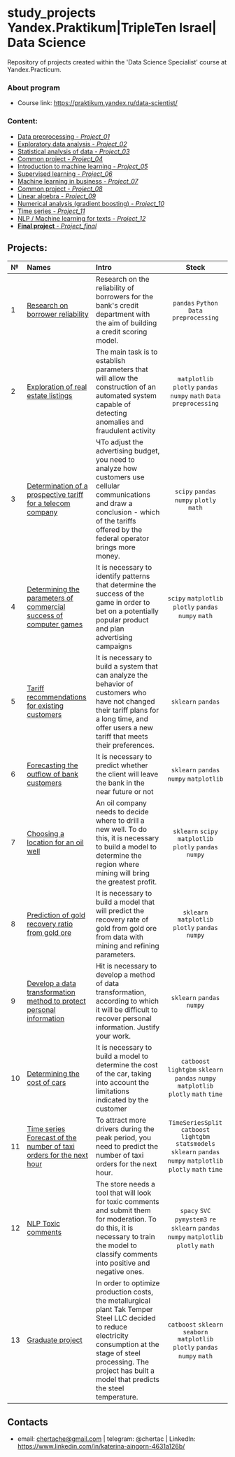 # study_projects Yandex.Praktikum|TripleTen Israel| Data Science

Repository of projects created within the 'Data Science Specialist' course at Yandex.Practicum.

### About program

- Course link: https://praktikum.yandex.ru/data-scientist/

### Content:

  - [Data preprocessing - *Project_01*](01_data_preprocessing.ipynb)
  - [Exploratory data analysis - *Project_02*](02_exploratory_data_analysis.ipynb)
  - [Statistical analysis of data - *Project_03*](03_statistical_data_analysis.ipynb)
  - [Common project - *Project_04*](04_integrated_project_1.ipynb)
  - [Introduction to machine learning  - *Project_05*](05_ml_intro.ipynb)
  - [Supervised learning  - *Project_06*](06_supervised_learning.ipynb)
  - [ Machine learning in business  - *Project_07*](007_ml_for_business_oil_bores.ipynb)
  - [Common project  - *Project_08*](08_gold_recovery.ipynb)
  - [ Linear algebra  - *Project_09*](09_linear_algebra.ipynb)
  - [Numerical analysis (gradient boosting)  - *Project_10*](10_cars_cost_determining.ipynb)
  - [Time series  - *Project_11*](11_time_series_taxi_orders.ipynb)
  - [NLP / Machine learning for texts  - *Project_12*](12_nlp_ML_for_texts.ipynb)
  - [**Final project**  - *Project_final*](13_graduation_project.ipynb)

## Projects:

|№| Names | Intro | Steck |
|:---|:-------------------|:----------------------------------------------------------|:-----------:|
|1   |[Research on borrower reliability](01_data_preprocessing.ipynb)|Research on the reliability of borrowers for the bank's credit department with the aim of building a credit scoring model.| `pandas` `Python` `Data preprocessing`|
|2   |[Exploration of real estate listings](02_exploratory_data_analysis.ipynb)|The main task is to establish parameters that will allow the construction of an automated system capable of detecting anomalies and fraudulent activity|`matplotlib` `plotly` `pandas` `numpy` `math` `Data preprocessing`|
|3   |[Determination of a prospective tariff for a telecom company](03_statistical_data_analysis.ipynb)|ЧTo adjust the advertising budget, you need to analyze how customers use cellular communications and draw a conclusion - which of the tariffs offered by the federal operator brings more money.|`scipy` `pandas` `numpy` `plotly` `math`|
|4   |[Determining the parameters of commercial success of computer games](04_integrated_project_1.ipynb)|It is necessary to identify patterns that determine the success of the game in order to bet on a potentially popular product and plan advertising campaigns|`scipy` `matplotlib` `plotly` `pandas` `numpy` `math`|
|5   |[Tariff recommendations for existing customers](05_ml_intro.ipynb)|It is necessary to build a system that can analyze the behavior of customers who have not changed their tariff plans for a long time, and offer users a new tariff that meets their preferences.|`sklearn` `pandas`|
|6   |[Forecasting the outflow of bank customers](06_supervised_learning.ipynb)|It is necessary to predict whether the client will leave the bank in the near future or not|`sklearn` `pandas` `numpy` `matplotlib`|
|7   |[Choosing a location for an oil well](07_ml_for_business_oil_bores.ipynb)|An oil company needs to decide where to drill a new well. To do this, it is necessary to build a model to determine the region where mining will bring the greatest profit.|`sklearn` `scipy` `matplotlib` `plotly` `pandas` `numpy`|
|8   |[Prediction of gold recovery ratio from gold ore](08_gold_recovery.ipynb)|It is necessary to build a model that will predict the recovery rate of gold from gold ore from data with mining and refining parameters.|`sklearn` `matplotlib` `plotly` `pandas` `numpy`|
|9   |[Develop a data transformation method to protect personal information](09_linear_algebra.ipynb)|Нit is necessary to develop a method of data transformation, according to which it will be difficult to recover personal information. Justify your work.|`sklearn` `pandas` `numpy` |
|10  |[Determining the cost of cars](10_cars_cost_determining.ipynb)|It is necessary to build a model to determine the cost of the car, taking into account the limitations indicated by the customer|`catboost` `lightgbm` `sklearn` `pandas` `numpy` `matplotlib` `plotly` `math` `time`|
|11  |[Time series Forecast of the number of taxi orders for the next hour](11_time_series_taxi_orders.ipynb)|To attract more drivers during the peak period, you need to predict the number of taxi orders for the next hour.|`TimeSeriesSplit` `catboost` `lightgbm` `statsmodels` `sklearn` `pandas` `numpy` `matplotlib` `plotly` `math` `time`|
|12  |[NLP Toxic comments](12_nlp_ML_for_texts.ipynb)|The store needs a tool that will look for toxic comments and submit them for moderation. To do this, it is necessary to train the model to classify comments into positive and negative ones.|`spacy` `SVC` `pymystem3` `re` `sklearn` `pandas` `numpy` `matplotlib` `plotly` `math`|
|13  |[Graduate project](13_graduation_project.ipynb)|In order to optimize production costs, the metallurgical plant Tak Temper Steel LLC decided to reduce electricity consumption at the stage of steel processing. The project has built a model that predicts the steel temperature.|`catboost` `sklearn` `seaborn` `matplotlib` `plotly` `pandas` `numpy` `math`|

## Contacts

- email: chertache@gmail.com | telegram: @chertac | LinkedIn: https://www.linkedin.com/in/katerina-aingorn-4631a126b/
